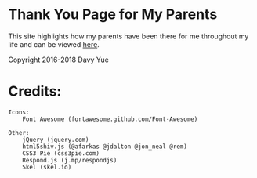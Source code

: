 # Thank You Page for My Parents

This site highlights how my parents have been there for me throughout my life and can be viewed [here](https://www.davyyue.com/Thanks_Mom_and_Dad/).


Copyright 2016-2018 Davy Yue

# Credits:

	Icons:
		Font Awesome (fortawesome.github.com/Font-Awesome)

	Other:
		jQuery (jquery.com)
		html5shiv.js (@afarkas @jdalton @jon_neal @rem)
		CSS3 Pie (css3pie.com)
		Respond.js (j.mp/respondjs)
		Skel (skel.io)

